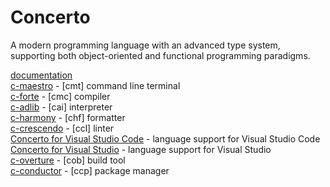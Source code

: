# Concerto
A modern programming language with an advanced type system, supporting both object-oriented and functional programming paradigms.

[documentation](https://primeeagle.github.io/Concerto-Docs/)\
[c-maestro](https://github.com/PrimeEagle/c-maestro) - [cmt] command line terminal\
[c-forte](https://github.com/PrimeEagle/c-forte) - [cmc] compiler\
[c-adlib](https://github.com/PrimeEagle/c-adlib) - [cai] interpreter\
[c-harmony](https://github.com/PrimeEagle/c-harmony) - [chf] formatter\
[c-crescendo](https://github.com/PrimeEagle/c-crescendo) - [ccl] linter\
[Concerto for Visual Studio Code](https://github.com/PrimeEagle/Concerto-for-VS-Code) - language support for Visual Studio Code\
[Concerto for Visual Studio](https://github.com/PrimeEagle/Concerto-for-Visual-Studio) - language support for Visual Studio\
[c-overture](https://github.com/PrimeEagle/c-overture) - [cob] build tool\
[c-conductor](https://github.com/PrimeEagle/c-conductor) - [ccp] package manager
